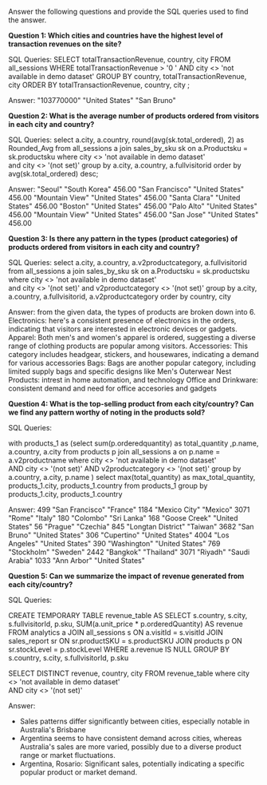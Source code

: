Answer the following questions and provide the SQL queries used to find the answer.

    
**Question 1: Which cities and countries have the highest level of transaction revenues on the site?**


SQL Queries: SELECT totalTransactionRevenue, country, city
FROM all_sessions
WHERE totalTransactionRevenue > '0  ' 
  AND city <> 'not available in demo dataset'
GROUP BY country, totalTransactionRevenue, city
ORDER BY totalTransactionRevenue, country, city ;




Answer: "103770000"	"United States"	"San Bruno"




**Question 2: What is the average number of products ordered from visitors in each city and country?**


SQL Queries: select  a.city, a.country, round(avg(sk.total_ordered), 2) as Rounded_Avg
from all_sessions a
join sales_by_sku sk on a.Productsku = sk.productsku
where  city <> 'not available in demo dataset'	
	and city <> '(not set)'
group by a.city, a.country, a.fullvisitorid
order by avg(sk.total_ordered) desc;



Answer: "Seoul"	"South Korea"	456.00
"San Francisco"	"United States"	456.00
"Mountain View"	"United States"	456.00
"Santa Clara"	"United States"	456.00
"Boston"	"United States"	456.00
"Palo Alto"	"United States"	456.00
"Mountain View"	"United States"	456.00
"San Jose"	"United States"	456.00



**Question 3: Is there any pattern in the types (product categories) of products ordered from visitors in each city and country?**


SQL Queries: select  a.city, a.country, a.v2productcategory,  a.fullvisitorid
from all_sessions a
join sales_by_sku sk on a.Productsku = sk.productsku
where  city <> 'not available in demo dataset'	
	and city <> '(not set)'
	and v2productcategory <> '(not set)'
group by a.city, a.country, a.fullvisitorid, a.v2productcategory
order by country, city

Answer: from the given data, the types of products are broken down into 6. Electronics: here's a consistent presence of electronics in the orders, indicating that visitors are interested in electronic devices or gadgets.
Apparel: Both men's and women's apparel is ordered, suggesting a diverse range of clothing products are popular among visitors.  Accessories: This category includes headgear, stickers, and housewares, indicating a demand for various accessories
Bags: Bags are another popular category, including limited supply bags and specific designs like Men's Outerwear
Nest Products: intrest in home automation, and technology
Office and Drinkware: consistent demand and need for office accesories and gadgets 





**Question 4: What is the top-selling product from each city/country? Can we find any pattern worthy of noting in the products sold?**


SQL Queries:

with  products_1 as (select sum(p.orderedquantity) as total_quantity ,p.name, a.country, a.city
from products p
join all_sessions a on p.name = a.v2productname
where city <> 'not available in demo dataset'	
    AND city <> '(not set)'
    AND v2productcategory <> '(not set)'
group by a.country, a.city, p.name
) 
select max(total_quantity) as max_total_quantity, products_1.city, products_1.country
from products_1
group by products_1.city, products_1.country



Answer:
499	"San Francisco"	"France"
1184	"Mexico City"	"Mexico"
3071	"Rome"	"Italy"
180	"Colombo"	"Sri Lanka"
168	"Goose Creek"	"United States"
56	"Prague"	"Czechia"
845	"Longtan District"	"Taiwan"
3682	"San Bruno"	"United States"
306	"Cupertino"	"United States"
4004	"Los Angeles"	"United States"
390	"Washington"	"United States"
769	"Stockholm"	"Sweden"
2442	"Bangkok"	"Thailand"
3071	"Riyadh"	"Saudi Arabia"
1033	"Ann Arbor"	"United States"




**Question 5: Can we summarize the impact of revenue generated from each city/country?**

SQL Queries:

CREATE TEMPORARY TABLE revenue_table AS
SELECT s.country, 
		s.city, 
		s.fullvisitorId, 
		p.sku, 
		SUM(a.unit_price * p.orderedQuantity) AS revenue
FROM 
		analytics a
JOIN 
		all_sessions s ON a.visitId = s.visitId
JOIN 
		sales_report sr ON sr.productSKU = s.productSKU
JOIN 
		products p ON sr.stockLevel = p.stockLevel
WHERE 
		a.revenue IS NULL
GROUP BY 
		s.country,
		s.city, 
		s.fullvisitorId, 
		p.sku
  
SELECT DISTINCT revenue, country, city
FROM revenue_table
 where city <> 'not available in demo dataset'	
    AND city <> '(not set)'

Answer:
- Sales patterns differ significantly between cities, especially notable in Australia's Brisbane
- Argentina seems to have consistent demand across cities, whereas Australia's sales are more varied, possibly due to a diverse product range or market fluctuations.
- Argentina, Rosario: Significant sales, potentially indicating a specific popular product or market demand.






